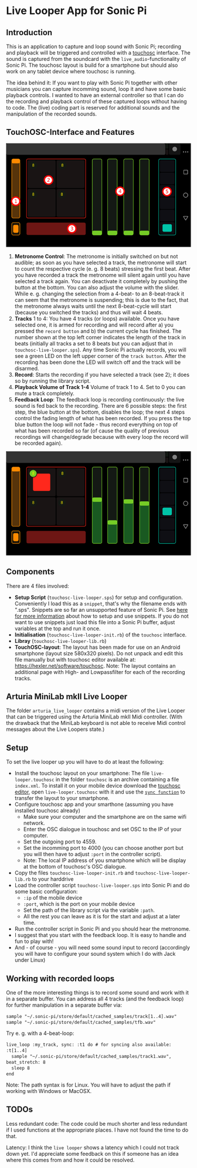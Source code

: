 # Live Looper App for Sonic Pi

## Introduction

This is an application to capture and loop sound with Sonic Pi; recording and playback will be triggered and controlled with a [touchosc](https://hexler.net/docs/touchosc) interface. The sound is captured from the soundcard with the `live_audio`-functionality of Sonic Pi. The touchosc layout is build for a smartphone but should also work on any tablet device where touchosc is running.

The idea behind it: If you want to play with Sonic Pi together with other musicians you can capture incomming sound, loop it and have some basic playback controls. I wanted to have an external controller so that I can do the recording and playback control of these captured loops without having to code. The (live) coding part is reserved for additional sounds and the manipulation of the recorded sounds.

## TouchOSC-Interface and Features

![Live Looper touchosc interface](overview.png?raw=true "Live Looper touchosc interface")

1. **Metronome Control**: The metronome is initially switched on but not audible; as soon as you have selected a track, the metronome will start to count the respective cycle (e. g. 8 beats) stressing the first beat. After you have recorded a track the metronome will silent again until you have selected a track again. You can deactivate it completely by pushing the button at the bottom. You can also adjust the volume with the slider. While e. g. changing the selection from a 4-beat- to an 8-beat-track it can seem that the metronome is suspending; this is due to the fact, that the metronome always waits until the next 8-beat-cycle will start (because you switched the tracks) and thus will wait 4 beats. 
2. **Tracks** 1 to 4: You have 4 tracks (or loops) available. Once you have selected one, it is armed for recording and will record after a) you pressed the `record button` and b) the current cycle has finished. The number shown at the top left corner indicates the length of the track in beats (initially all tracks a set to 8 beats but you can adjust that in `touchosc-live-looper.sps`). Any time Sonic Pi actually records, you will see a green LED on the left upper corner of the `track button`. After the recording has been done the LED will switch off and the track will be disarmed.
3. **Record**: Starts the recording if you have selected a track (see 2); it does so by running the library script.
4. **Playback Volume of Track 1-4** Volume of track 1 to 4. Set to 0 you can mute a track completely.
5. **Feedback Loop**: The feedback loop is recording continuously: the live sound is fed back to the recording. There are 6 possible steps: the first step, the blue button at the bottom, disables the loop; the next 4 steps control the fading length of what has been recorded. If you press the top blue button the loop will not fade - thus record everything on top of what has been recorded so far (of cause the quality of previous recordings will change/degrade because with every loop the record will be recorded again).

![Live Looper touchosc while recording](recording.png?raw=true "Live Looper touchosc while recording")

## Components

There are 4 files involved:
    
* **Setup Script** (`touchosc-live-looper.sps`) for setup and configuration. Conveniently I load this as a `snippet`, that's why the filename ends with ".sps". Snippets are so far an unsupported feature of Sonic Pi. See [here for more information](https://github.com/samaaron/sonic-pi/issues/587#issuecomment-131945899) about how to setup and use snippets. If you do not want to use snippets just load this file into a Sonic Pi buffer, adjust variables at the top and run it once. 
* **Initialisation** (`touchosc-live-looper-init.rb`) of the `touchosc` interface.
* **Libray** (`touchosc-live-looper-lib.rb`)
* **TouchOSC-layout**: The layout has been made for use on an Android smartphone (layout size 580x320 pixels). Do not unpack and edit this file manually but with touchosc editor available at: https://hexler.net/software/touchosc. Note: The layout contains an additional page with High- and Lowpassfilter for each of the recording tracks.

## Arturia MiniLab mkII Live Looper

The folder `arturia_live_looper` contains a midi version of the Live Looper that can be triggered using the Arturia MiniLab mkII Midi controller. (With the drawback that the MiniLab keyboard is not able to receive Midi control messages about the Live Loopers state.)

## Setup

To set the live looper up you will have to do at least the following:

* Install the touchosc layout on your smartphone: The file `live-looper.touchosc` in the folder `touchosc` is an archive containing a file `index.xml`. To install it on your mobile device download the [touchosc editor](https://hexler.net/software/touchosc), open `live-looper.touchosc` with it and use the [`sync function`](https://hexler.net/docs/touchosc-editor-sync) to transfer the layout to your smartphone.
* Configure touchosc app and your smarthone (assuming you have installed touchosc already)
  * Make sure your computer and the smartphone are on the same wifi network.
  * Enter the OSC dialogue in touchosc and set OSC to the IP of your computer.
  * Set the outgoing port to 4559.
  * Set the incomming port to 4000 (you can choose another port but you will then have to adjust `:port` in the controller script).
  * Note: The local IP address of you smartphone which will be display at the bottom of touchosc's OSC dialogue.
* Copy the files `touchosc-live-looper-init.rb` and `touchosc-live-looper-lib.rb` to your harddrive 
* Load the controller script `touchosc-live-looper.sps` into Sonic Pi and do some basic configuration:
  * `:ip` of the mobile device
  * `:port`, which is the port on your mobile device
  * Set the path of the library script via the variable `:path`.
  * All the rest you can leave as it is for the start and adjust at a later time.
* Run the controller script in Sonic Pi and you should hear the metronome.
* I suggest that you start with the feedback loop. It is easy to handle and fun to play with!
* And - of course - you will need some sound input to record (accordingly you will have to configure your sound system which I do with Jack under Linux)

## Working with recorded loops

One of the more interesting things is to record some sound and work with it in a separate buffer. You can address all 4 tracks (and the feedback loop) for further manipulation in a separate buffer via:

```
sample "~/.sonic-pi/store/default/cached_samples/track[1..4].wav"
sample "~/.sonic-pi/store/default/cached_samples/tfb.wav"
```

Try e. g. with a 4-beat-loop:

```
live_loop :my_track, sync: :t1 do # for syncing also available: :t[1..4]
  sample "~/.sonic-pi/store/default/cached_samples/track1.wav", beat_stretch: 8
  sleep 8
end
```

Note: The path syntax is for Linux. You will have to adjust the path if working with Windows or MacOSX.

## TODOs

Less redundant code: The code could be much shorter and less redundant if I used functions at the appropriate places. I have not found the time to do that.

Latency: I think the `live looper` shows a latency which I could not track down yet. I'd appreciate some feedback on this if someone has an idea where this comes from and how it could be resolved.
